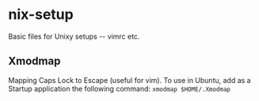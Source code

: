 nix-setup
=========

Basic files for Unixy setups -- vimrc etc.

Xmodmap
-------

Mapping Caps Lock to Escape (useful for vim). To use in Ubuntu, add as a
Startup application the following command: `xmodmap $HOME/.Xmodmap`
